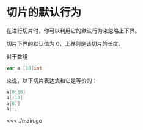 # 切片的默认行为

在进行切片时，你可以利用它的默认行为来忽略上下界。

切片下界的默认值为 0，上界则是该切片的长度。

对于数组

```go
var a [10]int
```

来说，以下切片表达式和它是等价的：

```go
a[0:10]
a[:10]
a[0:]
a[:]
```

<<< ./main.go
